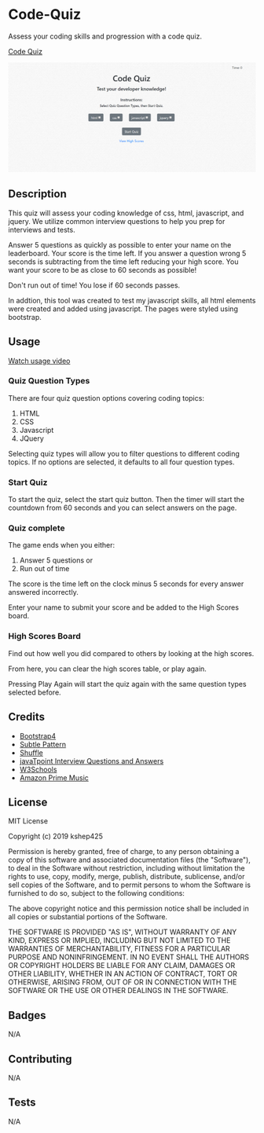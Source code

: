 # Code-Quiz
Assess your coding skills and progression with a code quiz.

<a href="https://kshep425.github.io/Code-Quiz/" target="_blank">
Code Quiz
    <p align="center">
        <img alt ="Code Quiz Home Page" src="./assets/img/code_quiz_home_page.png">
    </p>
</a>

## Description
This quiz will assess your coding knowledge of css, html, javascript, and jquery.  We utilize common interview questions to help you prep for interviews and tests.

Answer 5 questions as quickly as possible to enter your name on the leaderboard.  Your score is the time left.  If you answer a question wrong 5 seconds is subtracting from the time left reducing your high score.  You want your score to be as close to 60 seconds as possible!

Don't run out of time! You lose if 60 seconds passes.

In addtion, this tool was created to test my javascript skills, all html elements were created and added using javascript.  The pages were styled using bootstrap.

## Usage
<a href="https://drive.google.com/file/d/1Oledgo2GGPNYjzLUQiwgaENyZ-nQtNow/view">Watch usage video</a>

### Quiz Question Types
There are four quiz question options covering coding topics:

1. HTML
1. CSS
1. Javascript
1. JQuery

Selecting quiz types will allow you to filter questions to different coding topics.  If no options are selected, it defaults to all four question types.

### Start Quiz
To start the quiz, select the start quiz button. Then the timer will start the countdown from 60 seconds and you can select answers on the page.

### Quiz complete
The game ends when you either:
1.  Answer 5 questions or
1.  Run out of time

The score is the time left on the clock minus 5 seconds for every answer answered incorrectly.

Enter your name to submit your score and be added to the High Scores board.

### High Scores Board
Find out how well you did compared to others by looking at the high scores.

From here, you can clear the high scores table, or play again.

Pressing Play Again will start the quiz again with the same question types selected before.

## Credits

* [Bootstrap4](https://www.getbootstrap.com)
* [Subtle Pattern](https://www.subtlepatterns.com)
* [Shuffle](https://www.w3resource.com/javascript-exercises/javascript-array-exercise-17.php)
* [javaTpoint Interview Questions and Answers](https://www.javatpoint.com/interview-questions-and-answers)
* [W3Schools](https://www.w3schools.com)
* [Amazon Prime Music](https://music.amazon.com)

## License
MIT License

Copyright (c) 2019 kshep425

Permission is hereby granted, free of charge, to any person obtaining a copy
of this software and associated documentation files (the "Software"), to deal
in the Software without restriction, including without limitation the rights
to use, copy, modify, merge, publish, distribute, sublicense, and/or sell
copies of the Software, and to permit persons to whom the Software is
furnished to do so, subject to the following conditions:

The above copyright notice and this permission notice shall be included in all
copies or substantial portions of the Software.

THE SOFTWARE IS PROVIDED "AS IS", WITHOUT WARRANTY OF ANY KIND, EXPRESS OR
IMPLIED, INCLUDING BUT NOT LIMITED TO THE WARRANTIES OF MERCHANTABILITY,
FITNESS FOR A PARTICULAR PURPOSE AND NONINFRINGEMENT. IN NO EVENT SHALL THE
AUTHORS OR COPYRIGHT HOLDERS BE LIABLE FOR ANY CLAIM, DAMAGES OR OTHER
LIABILITY, WHETHER IN AN ACTION OF CONTRACT, TORT OR OTHERWISE, ARISING FROM,
OUT OF OR IN CONNECTION WITH THE SOFTWARE OR THE USE OR OTHER DEALINGS IN THE
SOFTWARE.

## Badges
N/A

## Contributing
N/A

## Tests
N/A